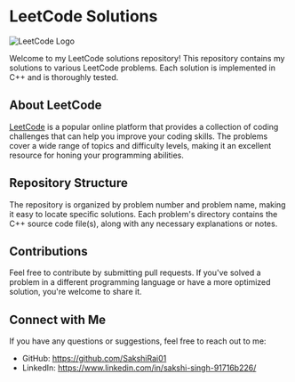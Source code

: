 # LeetCode Solutions

![LeetCode Logo](https://leetcode.com/static/images/LeetCode_logo.png)

Welcome to my LeetCode solutions repository! This repository contains my solutions to various LeetCode problems. Each solution is implemented in C++ and is thoroughly tested.

## About LeetCode

[LeetCode](https://leetcode.com/) is a popular online platform that provides a collection of coding challenges that can help you improve your coding skills. The problems cover a wide range of topics and difficulty levels, making it an excellent resource for honing your programming abilities.

## Repository Structure

The repository is organized by problem number and problem name, making it easy to locate specific solutions. Each problem's directory contains the C++ source code file(s), along with any necessary explanations or notes.

## Contributions
Feel free to contribute by submitting pull requests. If you've solved a problem in a different programming language or have a more optimized solution, you're welcome to share it.

## Connect with Me
If you have any questions or suggestions, feel free to reach out to me:
  
- GitHub: https://github.com/SakshiRai01
- LinkedIn: https://www.linkedin.com/in/sakshi-singh-91716b226/

